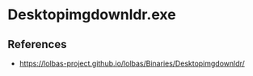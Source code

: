 # Desktopimgdownldr.exe

## References
* https://lolbas-project.github.io/lolbas/Binaries/Desktopimgdownldr/
